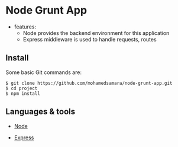 # Node Grunt App

* features:   
  * Node provides the backend environment for this application
  * Express middleware is used to handle requests, routes

        
## Install   

Some basic Git commands are:

```
$ git clone https://github.com/mohamedsamara/node-grunt-app.git
$ cd project
$ npm install

```

## Languages & tools

- [Node](https://nodejs.org/en/)

- [Express](https://expressjs.com/)

